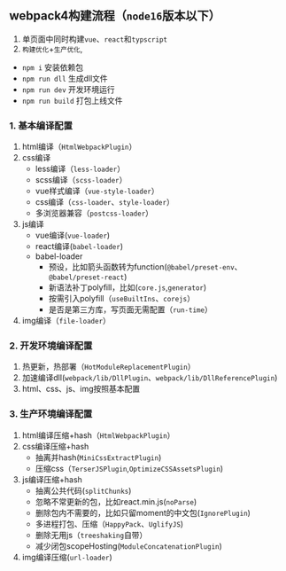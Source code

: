 ## webpack4构建流程（`node16`版本以下）
1. 单页面中同时构建`vue`、`react`和`typscript`
2. `构建优化`+`生产优化`,    
* `npm i` 安装依赖包
* `npm run dll`   生成dll文件
* `npm run dev`   开发环境运行
* `npm run build` 打包上线文件
### 1. 基本编译配置
1. html编译（`HtmlWebpackPlugin`）
2. css编译
   * less编译（`less-loader`）
   * scss编译（`scss-loader`）
   * vue样式编译（`vue-style-loader`）
   * css编译（`css-loader`、`style-loader`）
   * 多浏览器兼容（`postcss-loader`）
3. js编译 
    * vue编译(`vue-loader`)
    * react编译(`babel-loader`)
    * babel-loader
        * 预设，比如箭头函数转为function(`@babel/preset-env`、`@babel/preset-react`)
        * 新语法补丁polyfill，比如(`core.js`,`generator`)
        * 按需引入polyfill（`useBuiltIns`、`corejs`）
        * 是否是第三方库，写页面无需配置（`run-time`）
4. img编译（`file-loader`）
### 2. 开发环境编译配置
1. 热更新，热部署（`HotModuleReplacementPlugin`）
2. 加速编译dll(`webpack/lib/DllPlugin`、`webpack/lib/DllReferencePlugin`)
3. html、css、js、img按照基本配置
### 3. 生产环境编译配置
1. html编译压缩+hash（`HtmlWebpackPlugin`）
2. css编译压缩+hash
   * 抽离并hash(`MiniCssExtractPlugin`)
   * 压缩css（`TerserJSPlugin`,`OptimizeCSSAssetsPlugin`)
3. js编译压缩+hash
    * 抽离公共代码(`splitChunks`)
    * 忽略不常更新的包，比如react.min.js(`noParse`)
    * 删除包内不需要的，比如只留moment的中文包(`IgnorePlugin`)
    * 多进程打包、压缩（`HappyPack`、`UglifyJS`)
    * 删除无用js（`treeshaking`自带）
    * 减少闭包scopeHosting(`ModuleConcatenationPlugin`)
4. img编译压缩(`url-loader`)
